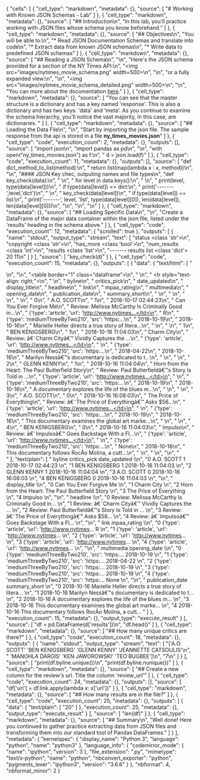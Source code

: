 {
 "cells": [
  {
   "cell_type": "markdown",
   "metadata": {},
   "source": [
    "# Working with Known JSON Schemas - Lab"
   ]
  },
  {
   "cell_type": "markdown",
   "metadata": {},
   "source": [
    "## Introduction\n",
    "In this lab, you'll practice working with JSON files whose schema you know beforehand."
   ]
  },
  {
   "cell_type": "markdown",
   "metadata": {},
   "source": [
    "## Objectives\n",
    "You will be able to:\n",
    "* Read JSON Documentation Schemas and translate into code\n",
    "* Extract data from known JSON schemas\n",
    "* Write data to predefined JSON schemas"
   ]
  },
  {
   "cell_type": "markdown",
   "metadata": {},
   "source": [
    "## Reading a JSON Schema\n",
    "\n",
    "Here's the JSON schema provided for a section of the NY Times API:\n",
    "<img src=\"images/nytimes_movie_schema.png\" width=500>\n",
    "\n",
    "or a fully expanded view:\n",
    "\n",
    "<img src=\"images/nytimes_movie_schema_detailed.png\" width=500>\n",
    "\n",
    "You can more about the documentation [here](https://developer.nytimes.com/docs/movie-reviews-api/1/routes/reviews/%7Btype%7D.json/get)."
   ]
  },
  {
   "cell_type": "markdown",
   "metadata": {},
   "source": [
    "You can see that the master structure is a dictionary and has a key named 'response'. This is also a dictionary and has two keys: 'data' and 'meta'. As you continue to examine the schema hierarchy, you'll notice the vast majority, in this case, are dictionaries. "
   ]
  },
  {
   "cell_type": "markdown",
   "metadata": {},
   "source": [
    "## Loading the Data File\n",
    "\n",
    "Start by importing the json file. The sample response from the api is stored in a file **ny_times_movies.json**"
   ]
  },
  {
   "cell_type": "code",
   "execution_count": 2,
   "metadata": {},
   "outputs": [],
   "source": [
    "import json\n",
    "import pandas as pd\n",
    "\n",
    "with open(\"ny_times_movies.json\") as f:\n",
    "    d = json.load(f)"
   ]
  },
  {
   "cell_type": "code",
   "execution_count": 11,
   "metadata": {},
   "outputs": [],
   "source": [
    "def dict_method_to_list(method):\n",
    "    return list(map(lambda x : x, method))\n",
    "\n",
    "#### JSON Key chec, outputing names and file types\n",
    "def key_check(data):\n",
    "    \n",
    "    for level in data.keys():\n",
    "        \n",
    "        print(level, type(data[level]))\n",
    "        if type(data[level]) == dict:\n",
    "            print('-------',level,'dict')\n",
    "            \n",
    "            key_check(data[level])\n",
    "        if  type(data[level]) == list:\n",
    "            print('-------', level, 'list', type(data[level][0]), len(data[level]), len(data[level][0]))\n",
    "\n",
    "\n",
    "\n"
   ]
  },
  {
   "cell_type": "markdown",
   "metadata": {},
   "source": [
    "## Loading Specific Data\n",
    "\n",
    "Create a DataFrame of the major data container within the json file, listed under the 'results' heading in the schema above."
   ]
  },
  {
   "cell_type": "code",
   "execution_count": 12,
   "metadata": {
    "scrolled": true
   },
   "outputs": [
    {
     "name": "stdout",
     "output_type": "stream",
     "text": [
      "status <class 'str'>\n",
      "copyright <class 'str'>\n",
      "has_more <class 'bool'>\n",
      "num_results <class 'int'>\n",
      "results <class 'list'>\n",
      "------- results list <class 'dict'> 20 11\n"
     ]
    }
   ],
   "source": [
    "key_check(d)"
   ]
  },
  {
   "cell_type": "code",
   "execution_count": 15,
   "metadata": {},
   "outputs": [
    {
     "data": {
      "text/html": [
       "<div>\n",
       "<style scoped>\n",
       "    .dataframe tbody tr th:only-of-type {\n",
       "        vertical-align: middle;\n",
       "    }\n",
       "\n",
       "    .dataframe tbody tr th {\n",
       "        vertical-align: top;\n",
       "    }\n",
       "\n",
       "    .dataframe thead th {\n",
       "        text-align: right;\n",
       "    }\n",
       "</style>\n",
       "<table border=\"1\" class=\"dataframe\">\n",
       "  <thead>\n",
       "    <tr style=\"text-align: right;\">\n",
       "      <th></th>\n",
       "      <th>byline</th>\n",
       "      <th>critics_pick</th>\n",
       "      <th>date_updated</th>\n",
       "      <th>display_title</th>\n",
       "      <th>headline</th>\n",
       "      <th>link</th>\n",
       "      <th>mpaa_rating</th>\n",
       "      <th>multimedia</th>\n",
       "      <th>opening_date</th>\n",
       "      <th>publication_date</th>\n",
       "      <th>summary_short</th>\n",
       "    </tr>\n",
       "  </thead>\n",
       "  <tbody>\n",
       "    <tr>\n",
       "      <th>0</th>\n",
       "      <td>A.O. SCOTT</td>\n",
       "      <td>1</td>\n",
       "      <td>2018-10-17 02:44:23</td>\n",
       "      <td>Can You Ever Forgive Me</td>\n",
       "      <td>Review: Melissa McCarthy Is Criminally Good in...</td>\n",
       "      <td>{'type': 'article', 'url': 'http://www.nytimes...</td>\n",
       "      <td>R</td>\n",
       "      <td>{'type': 'mediumThreeByTwo210', 'src': 'https:...</td>\n",
       "      <td>2018-10-19</td>\n",
       "      <td>2018-10-16</td>\n",
       "      <td>Marielle Heller directs a true story of litera...</td>\n",
       "    </tr>\n",
       "    <tr>\n",
       "      <th>1</th>\n",
       "      <td>BEN KENIGSBERG</td>\n",
       "      <td>1</td>\n",
       "      <td>2018-10-16 11:04:03</td>\n",
       "      <td>Charm City</td>\n",
       "      <td>Review: â€˜Charm Cityâ€™ Vividly Captures the ...</td>\n",
       "      <td>{'type': 'article', 'url': 'http://www.nytimes...</td>\n",
       "      <td></td>\n",
       "      <td>{'type': 'mediumThreeByTwo210', 'src': 'https:...</td>\n",
       "      <td>2018-04-22</td>\n",
       "      <td>2018-10-16</td>\n",
       "      <td>Marilyn Nessâ€™s documentary is dedicated to t...</td>\n",
       "    </tr>\n",
       "    <tr>\n",
       "      <th>2</th>\n",
       "      <td>GLENN KENNY</td>\n",
       "      <td>1</td>\n",
       "      <td>2018-10-16 11:04:04</td>\n",
       "      <td>Horn from the Heart: The Paul Butterfield Story</td>\n",
       "      <td>Review: Paul Butterfieldâ€™s Story Is Told in ...</td>\n",
       "      <td>{'type': 'article', 'url': 'http://www.nytimes...</td>\n",
       "      <td></td>\n",
       "      <td>{'type': 'mediumThreeByTwo210', 'src': 'https:...</td>\n",
       "      <td>2018-10-19</td>\n",
       "      <td>2018-10-16</td>\n",
       "      <td>A documentary explores the life of the blues m...</td>\n",
       "    </tr>\n",
       "    <tr>\n",
       "      <th>3</th>\n",
       "      <td>A.O. SCOTT</td>\n",
       "      <td>0</td>\n",
       "      <td>2018-10-16 16:08:03</td>\n",
       "      <td>The Price of Everything</td>\n",
       "      <td>Review: â€˜The Price of Everythingâ€™ Asks $56...</td>\n",
       "      <td>{'type': 'article', 'url': 'http://www.nytimes...</td>\n",
       "      <td></td>\n",
       "      <td>{'type': 'mediumThreeByTwo210', 'src': 'https:...</td>\n",
       "      <td>2018-10-19</td>\n",
       "      <td>2018-10-16</td>\n",
       "      <td>This documentary examines the global art marke...</td>\n",
       "    </tr>\n",
       "    <tr>\n",
       "      <th>4</th>\n",
       "      <td>BEN KENIGSBERG</td>\n",
       "      <td>0</td>\n",
       "      <td>2018-10-16 11:04:03</td>\n",
       "      <td>Impulso</td>\n",
       "      <td>Review: â€˜Impulsoâ€™ Goes Backstage With a Fl...</td>\n",
       "      <td>{'type': 'article', 'url': 'http://www.nytimes...</td>\n",
       "      <td></td>\n",
       "      <td>{'type': 'mediumThreeByTwo210', 'src': 'https:...</td>\n",
       "      <td>None</td>\n",
       "      <td>2018-10-16</td>\n",
       "      <td>This documentary follows RocÃ­o Molina, a cutt...</td>\n",
       "    </tr>\n",
       "  </tbody>\n",
       "</table>\n",
       "</div>"
      ],
      "text/plain": [
       "           byline  critics_pick         date_updated  \\\n",
       "0      A.O. SCOTT             1  2018-10-17 02:44:23   \n",
       "1  BEN KENIGSBERG             1  2018-10-16 11:04:03   \n",
       "2     GLENN KENNY             1  2018-10-16 11:04:04   \n",
       "3      A.O. SCOTT             0  2018-10-16 16:08:03   \n",
       "4  BEN KENIGSBERG             0  2018-10-16 11:04:03   \n",
       "\n",
       "                                     display_title  \\\n",
       "0                          Can You Ever Forgive Me   \n",
       "1                                       Charm City   \n",
       "2  Horn from the Heart: The Paul Butterfield Story   \n",
       "3                          The Price of Everything   \n",
       "4                                          Impulso   \n",
       "\n",
       "                                            headline  \\\n",
       "0  Review: Melissa McCarthy Is Criminally Good in...   \n",
       "1  Review: â€˜Charm Cityâ€™ Vividly Captures the ...   \n",
       "2  Review: Paul Butterfieldâ€™s Story Is Told in ...   \n",
       "3  Review: â€˜The Price of Everythingâ€™ Asks $56...   \n",
       "4  Review: â€˜Impulsoâ€™ Goes Backstage With a Fl...   \n",
       "\n",
       "                                                link mpaa_rating  \\\n",
       "0  {'type': 'article', 'url': 'http://www.nytimes...           R   \n",
       "1  {'type': 'article', 'url': 'http://www.nytimes...               \n",
       "2  {'type': 'article', 'url': 'http://www.nytimes...               \n",
       "3  {'type': 'article', 'url': 'http://www.nytimes...               \n",
       "4  {'type': 'article', 'url': 'http://www.nytimes...               \n",
       "\n",
       "                                          multimedia opening_date  \\\n",
       "0  {'type': 'mediumThreeByTwo210', 'src': 'https:...   2018-10-19   \n",
       "1  {'type': 'mediumThreeByTwo210', 'src': 'https:...   2018-04-22   \n",
       "2  {'type': 'mediumThreeByTwo210', 'src': 'https:...   2018-10-19   \n",
       "3  {'type': 'mediumThreeByTwo210', 'src': 'https:...   2018-10-19   \n",
       "4  {'type': 'mediumThreeByTwo210', 'src': 'https:...         None   \n",
       "\n",
       "  publication_date                                      summary_short  \n",
       "0       2018-10-16  Marielle Heller directs a true story of litera...  \n",
       "1       2018-10-16  Marilyn Nessâ€™s documentary is dedicated to t...  \n",
       "2       2018-10-16  A documentary explores the life of the blues m...  \n",
       "3       2018-10-16  This documentary examines the global art marke...  \n",
       "4       2018-10-16  This documentary follows RocÃ­o Molina, a cutt...  "
      ]
     },
     "execution_count": 15,
     "metadata": {},
     "output_type": "execute_result"
    }
   ],
   "source": [
    "df = pd.DataFrame(d['results'])\n",
    "df.head()"
   ]
  },
  {
   "cell_type": "markdown",
   "metadata": {},
   "source": [
    "## How many unique critics are there?"
   ]
  },
  {
   "cell_type": "code",
   "execution_count": 18,
   "metadata": {},
   "outputs": [
    {
     "name": "stdout",
     "output_type": "stream",
     "text": [
      "['A.O. SCOTT' 'BEN KENIGSBERG' 'GLENN KENNY' 'JEANNETTE CATSOULIS'\n",
      " 'MANOHLA DARGIS' 'KEN JAWOROWSKI' 'TEO BUGBEE']\n",
      "7\n"
     ]
    }
   ],
   "source": [
    "print(df.byline.unique())\n",
    "print(df.byline.nunique())"
   ]
  },
  {
   "cell_type": "markdown",
   "metadata": {},
   "source": [
    "## Create a new column for the review's url. Title the column 'review_url'"
   ]
  },
  {
   "cell_type": "code",
   "execution_count": 24,
   "metadata": {},
   "outputs": [],
   "source": [
    "df['url'] = df.link.apply(lambda x: x['url'])"
   ]
  },
  {
   "cell_type": "markdown",
   "metadata": {},
   "source": [
    "## How many results are in the file?"
   ]
  },
  {
   "cell_type": "code",
   "execution_count": 25,
   "metadata": {},
   "outputs": [
    {
     "data": {
      "text/plain": [
       "20"
      ]
     },
     "execution_count": 25,
     "metadata": {},
     "output_type": "execute_result"
    }
   ],
   "source": [
    "len(df)"
   ]
  },
  {
   "cell_type": "markdown",
   "metadata": {},
   "source": [
    "## Summary\n",
    "Well done! Here you continued to gather practice extracting data from JSON files and transforming them into our standard tool of Pandas DataFrames."
   ]
  }
 ],
 "metadata": {
  "kernelspec": {
   "display_name": "Python 3",
   "language": "python",
   "name": "python3"
  },
  "language_info": {
   "codemirror_mode": {
    "name": "ipython",
    "version": 3
   },
   "file_extension": ".py",
   "mimetype": "text/x-python",
   "name": "python",
   "nbconvert_exporter": "python",
   "pygments_lexer": "ipython3",
   "version": "3.6.6"
  }
 },
 "nbformat": 4,
 "nbformat_minor": 2
}
